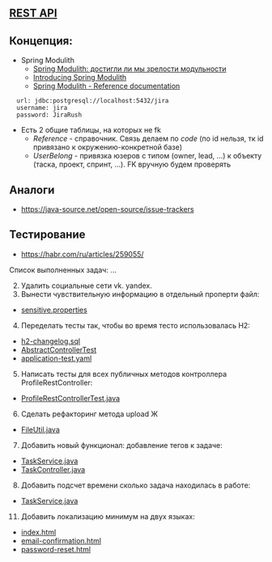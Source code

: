 ## [REST API](http://localhost:8080/doc)

## Концепция:

- Spring Modulith
    - [Spring Modulith: достигли ли мы зрелости модульности](https://habr.com/ru/post/701984/)
    - [Introducing Spring Modulith](https://spring.io/blog/2022/10/21/introducing-spring-modulith)
    - [Spring Modulith - Reference documentation](https://docs.spring.io/spring-modulith/docs/current-SNAPSHOT/reference/html/)

```
  url: jdbc:postgresql://localhost:5432/jira
  username: jira
  password: JiraRush
```

- Есть 2 общие таблицы, на которых не fk
    - _Reference_ - справочник. Связь делаем по _code_ (по id нельзя, тк id привязано к окружению-конкретной базе)
    - _UserBelong_ - привязка юзеров с типом (owner, lead, ...) к объекту (таска, проект, спринт, ...). FK вручную будем
      проверять

## Аналоги

- https://java-source.net/open-source/issue-trackers

## Тестирование

- https://habr.com/ru/articles/259055/

Список выполненных задач:
...

2. Удалить социальные сети vk. yandex.
3. Вынести чувствительную информацию в отдельный проперти файл:
 - [sensitive.properties](src/main/resources/sensitive.properties)
4. Переделать тесты так, чтобы во время тесто использовалась H2:
 - [h2-changelog.sql](src/test/resources/h2-changelog.sql)
 - [AbstractControllerTest](src/test/java/com/javarush/jira/AbstractControllerTest.java)
 - [application-test.yaml](src/test/resources/application-test.yaml)
5. Написать тесты для всех публичных методов контроллера ProfileRestController:
 - [ProfileRestControllerTest.java](src/test/java/com/javarush/jira/profile/internal/web/ProfileRestControllerTest.java)
6. Сделать рефакторинг метода upload Ж
 - [FileUtil.java](src/main/java/com/javarush/jira/bugtracking/attachment/FileUtil.java)
7. Добавить новый функционал: добавление тегов к задаче:
 - [TaskService.java](src/main/java/com/javarush/jira/bugtracking/task/TaskService.java)
 - [TaskController.java](src/main/java/com/javarush/jira/bugtracking/task/TaskController.java)
8. Добавить подсчет времени сколько задача находилась в работе:
- [TaskService.java](src/main/java/com/javarush/jira/bugtracking/task/TaskService.java)
11. Добавить локализацию минимум на двух языках:
 - [index.html](resources/view/index.html)
 - [email-confirmation.html](resources/mails/email-confirmation.html)
 - [password-reset.html](resources/mails/password-reset.html)